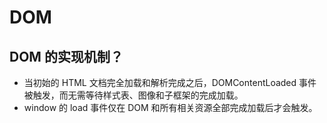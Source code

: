 # DOM

## DOM 的实现机制？

* 当初始的 HTML 文档完全加载和解析完成之后，DOMContentLoaded 事件被触发，而无需等待样式表、图像和子框架的完成加载。
* window 的 load 事件仅在 DOM 和所有相关资源全部完成加载后才会触发。

